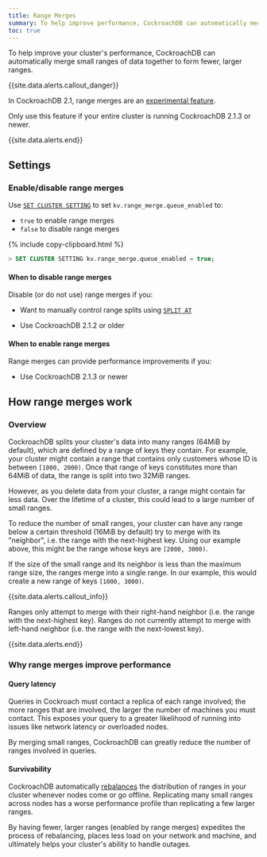 ```yaml
---
title: Range Merges
summary: To help improve performance, CockroachDB can automatically merge small ranges of data together.
toc: true
---
```


To help improve your cluster's performance, CockroachDB can automatically merge small ranges of data together to form fewer, larger ranges.

{{site.data.alerts.callout_danger}}

In CockroachDB 2.1, range merges are an [experimental feature](experimental-features.html).

Only use this feature if your entire cluster is running CockroachDB 2.1.3 or newer.

{{site.data.alerts.end}}

## Settings

### Enable/disable range merges

Use [`SET CLUSTER SETTING`](set-cluster-setting.html) to set `kv.range_merge.queue_enabled` to:

- `true` to enable range merges
- `false` to disable range merges

{% include copy-clipboard.html %}
~~~ sql
> SET CLUSTER SETTING kv.range_merge.queue_enabled = true;
~~~

#### When to disable range merges

Disable (or do not use) range merges if you:

- Want to manually control range splits using [`SPLIT AT`](split-at.html)

- Use CockroachDB 2.1.2 or older

#### When to enable range merges

Range merges can provide performance improvements if you:

- Use CockroachDB 2.1.3 or newer

## How range merges work

### Overview

CockroachDB splits your cluster's data into many ranges (64MiB by default), which are defined by a range of keys they contain. For example, your cluster might contain a range that contains only customers whose ID is between `[1000, 2000)`. Once that range of keys constitutes more than 64MiB of data, the range is split into two 32MiB ranges.

However, as you delete data from your cluster, a range might contain far less data. Over the lifetime of a cluster, this could lead to a large number of small ranges.

To reduce the number of small ranges, your cluster can have any range below a certain threshold (16MiB by default) try to merge with its "neighbor", i.e. the range with the next-highest key. Using our example above, this might be the range whose keys are `[2000, 3000)`.

If the size of the small range and its neighbor is less than the maximum range size, the ranges merge into a single range. In our example, this would create a new range of keys `[1000, 3000)`.

{{site.data.alerts.callout_info}}

Ranges only attempt to merge with their right-hand neighbor (i.e. the range with the next-highest key). Ranges do not currently attempt to merge with left-hand neighbor (i.e. the range with the next-lowest key).

{{site.data.alerts.end}}

### Why range merges improve performance

#### Query latency

Queries in Cockroach must contact a replica of each range involved; the more ranges that are involved, the larger the number of machines you must contact. This exposes your query to a greater likelihood of running into issues like network latency or overloaded nodes.

By merging small ranges, CockroachDB can greatly reduce the number of ranges involved in queries.

#### Survivability

CockroachDB automatically [rebalances](architecture/replication-layer.html) the distribution of ranges in your cluster whenever nodes come or go offline. Replicating many small ranges across nodes has a worse performance profile than replicating a few larger ranges. 

By having fewer, larger ranges (enabled by range merges) expedites the process of rebalancing, places less load on your network and machine, and ultimately helps your cluster's ability to handle outages.
